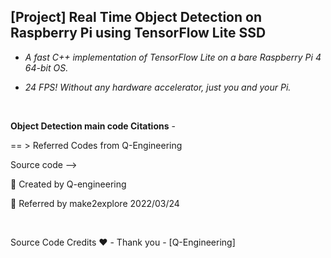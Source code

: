 ## [Project] Real Time Object Detection on Raspberry Pi using TensorFlow Lite SSD

-  <em> A fast C++ implementation of TensorFlow Lite on a bare Raspberry Pi 4 64-bit OS.</em>  

-  <em> 24 FPS! Without any hardware accelerator, just you and your Pi. </em> 

<br>  

**Object Detection main code Citations** -  
  
== > Referred Codes from Q-Engineering  
  
Source code -->   

📎 Created by Q-engineering  
    
📎 Referred by make2explore 2022/03/24  

<br>  
  
Source Code Credits ❤️ -  Thank you - [Q-Engineering]  